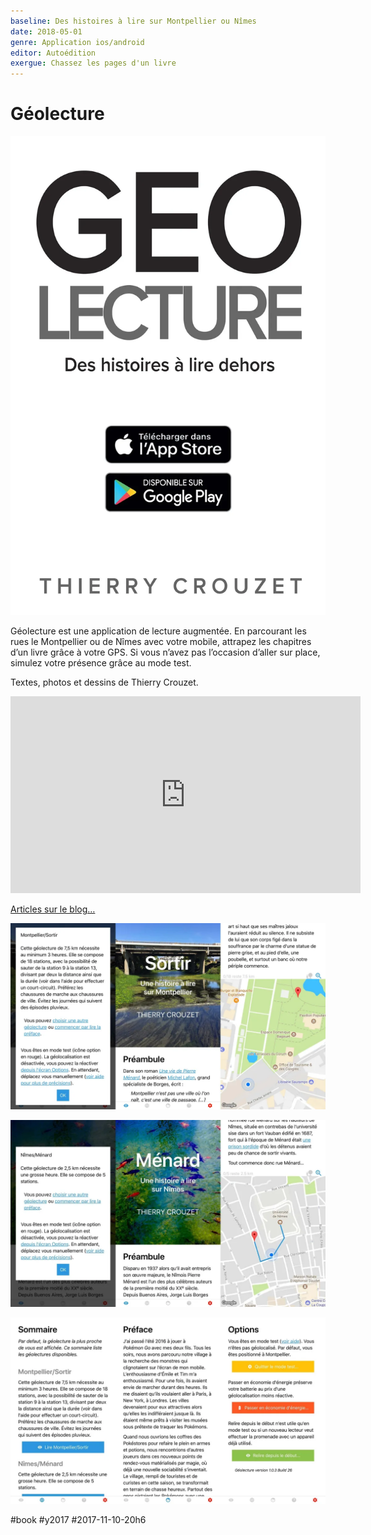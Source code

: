 ```yaml
---
baseline: Des histoires à lire sur Montpellier ou Nîmes
date: 2018-05-01
genre: Application ios/android
editor: Autoédition
exergue: Chassez les pages d'un livre
---
```


# Géolecture

![](_i/geolec-cover4.webp)

Géolecture est une application de lecture augmentée. En parcourant les rues le Montpellier ou de Nîmes avec votre mobile, attrapez les chapitres d’un livre grâce à votre GPS. Si vous n’avez pas l’occasion d’aller sur place, simulez votre présence grâce au mode test.

Textes, photos et dessins de Thierry Crouzet.

<iframe width="560" height="315" src="https://www.youtube.com/embed/ioq7VWq1ZL0?rel=0&controls=0" frameborder="0" allowfullscreen></iframe>

[Articles sur le blog…](/tag/geolecture/)

![Géolecture Montpellier](_i/geolecture-mpl.webp)

![Géolecture](_i/geolectapp1.webp)

![Géolecture](_i/geolectapp2.webp)

#book #y2017 #2017-11-10-20h6
